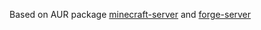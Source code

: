 Based on AUR package [minecraft-server](https://aur.archlinux.org/packages/minecraft-server/) and [forge-server](https://aur.archlinux.org/packages/forge-server/)